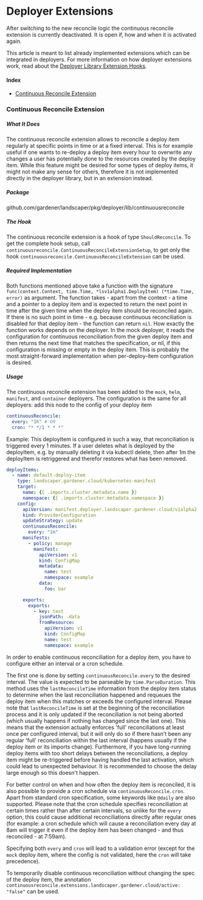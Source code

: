 # Deployer Extensions

After switching to the new reconcile logic the continuous reconcile extension is currently deactivated. It is open if, how and
when it is activated again.

This article is meant to list already implemented extensions which can be integrated in deployers. For more information on how deployer extensions work, read about the [Deployer Library Extension Hooks](./dep-lib-extension-hooks.md).

#### Index
- [Continuous Reconcile Extension](#continuous-reconcile-extension)


### Continuous Reconcile Extension

##### What It Does
The continuous reconcile extension allows to reconcile a deploy item regularly at specific points in time or at a fixed interval. This is for example useful if one wants to re-deploy a deploy item every hour to overwrite any changes a user has potentially done to the resources created by the deploy item. While this feature might be desired for some types of deploy items, it might not make any sense for others, therefore it is not implemented directly in the deployer library, but in an extension instead.

##### Package
github.com/gardener/landscaper/pkg/deployer/lib/continuousreconcile

##### The Hook
The continuous reconcile extension is a hook of type `ShouldReconcile`. To get the complete hook setup, call `continuousreconcile.ContinuousReconcileExtensionSetup`, to get only the hook `continuousreconcile.ContinuousReconcileExtension` can be used. 

##### Required Implementation
Both functions mentioned above take a function with the signature `func(context.Context, time.Time, *lsv1alpha1.DeployItem) (*time.Time, error)` as argument. The function takes - apart from the context - a time and a pointer to a deploy item and is expected to return the next point in time after the given time when the deploy item should be reconciled again. If there is no such point in time - e.g. because continuous reconciliation is disabled for that deploy item - the function can return `nil`.
How exactly the function works depends on the deployer. In the mock deployer, it reads the configuration for continuous reconciliation from the given deploy item and then returns the next time that matches the specification, or nil, if this configuration is missing or empty in the deploy item. This is probably the most straight-forward implementation when per-deploy-item configuration is desired.

##### Usage
The continuous reconcile extension has been added to the `mock`, `helm`, `manifest`, and `container` deployers.
The configuration is the same for all deployers: add this node to the config of your deploy item
```yaml
continuousReconcile:
  every: "1h" # OR
  cron: "* */1 * * *"
```
Example:
This deployItem is configured in such a way, that reconciliation is triggered every 1 minutes. If a user deletes what is deployed by the deployItem, e.g. by manually deleting it via kubectl delete, then after 1m the deployItem is retriggered and therefor restores what has been removed.
```yaml
deployItems:
  - name: default-deploy-item
    type: landscaper.gardener.cloud/kubernetes-manifest
    target:
      name: {{ .imports.cluster.metadata.name }}
      namespace: {{ .imports.cluster.metadata.namespace }}
    config:
      apiVersion: manifest.deployer.landscaper.gardener.cloud/v1alpha2
      kind: ProviderConfiguration
      updateStrategy: update
      continuousReconcile:
        every: "1m" 
      manifests:
        - policy: manage
          manifest:
            apiVersion: v1
            kind: ConfigMap
            metadata:
              name: test
              namespace: example
            data:
              foo: bar

      exports:
        exports:
          - key: test
            jsonPath: .data
            fromResource:
              apiVersion: v1
              kind: ConfigMap
              name: test
              namespace: example
```

In order to enable continuous reconciliation for a deploy item, you have to configure either an interval or a cron schedule.

The first one is done by setting `continuousReconcile.every` to the desired interval. The value is expected to be parseable by `time.ParseDuration`. This method uses the `lastReconcileTime` information from the deploy item status to determine when the last reconciliation happened and requeues the deploy item when this matches or exceeds the configured interval. Please note that `lastReconcileTime` is set at the beginning of the reconciliation process and it is only updated if the reconciliation is not being aborted (which usually happens if nothing has changed since the last one). This means that the extension actually enforces 'full' reconciliations at least once per configured interval, but it will only do so if there hasn't been any regular 'full' reconciliation within the last interval (happens usually if the deploy item or its imports change). Furthermore, if you have long-running deploy items with too short delays between the reconciliations, a deploy item might be re-triggered before having handled the last activation, which could lead to unexpected behaviour. It is recommended to choose the delay large enough so this doesn't happen.

For better control on when and how often the deploy item is reconciled, it is also possible to provide a cron schedule via `continuousReconcile.cron`. Apart from standard cron specification, some keywords like `@daily` are also supported. Please note that the cron schedule specifies reconciliation at certain times rather than after certain intervals, so unlike for the `every` option, this could cause additional reconciliations directly after regular ones (for example: a cron schedule which will cause a reconciliation every day at 8am will trigger it even if the deploy item has been changed - and thus reconciled - at 7:59am).

Specifying both `every` and `cron` will lead to a validation error (except for the `mock` deploy item, where the config is not validated, here the `cron` will take precedence).

To temporarily disable continuous reconciliation without changing the spec of the deploy item, the annotation `continuousreconcile.extensions.landscaper.gardener.cloud/active: "false"` can be used.
